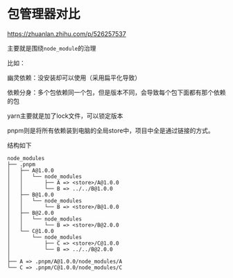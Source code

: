 # 包管理器对比

https://zhuanlan.zhihu.com/p/526257537

主要就是围绕`node_module`的治理

比如：

幽灵依赖：没安装却可以使用（采用扁平化导致）

依赖分身：多个包依赖同一个包，但是版本不同，会导致每个包下面都有那个依赖的包



yarn主要就是加了lock文件，可以锁定版本





pnpm则是将所有依赖装到电脑的全局store中，项目中全是通过链接的方式。

结构如下

```text
node_modules
├── .pnpm
│   ├── A@1.0.0
│   │   └── node_modules
│   │       ├── A => <store>/A@1.0.0
│   │       └── B => ../../B@1.0.0
│   ├── B@1.0.0
│   │   └── node_modules
│   │       └── B => <store>/B@1.0.0
│   ├── B@2.0.0
│   │   └── node_modules
│   │       └── B => <store>/B@2.0.0
│   └── C@1.0.0
│       └── node_modules
│           ├── C => <store>/C@1.0.0
│           └── B => ../../B@2.0.0
│
├── A => .pnpm/A@1.0.0/node_modules/A
└── C => .pnpm/C@1.0.0/node_modules/C
```

